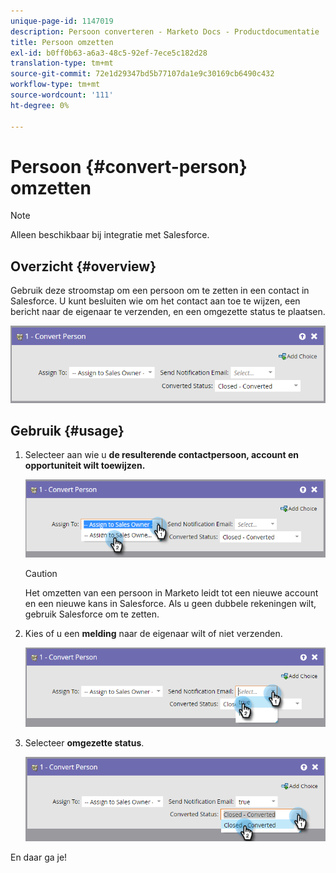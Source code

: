 ```yaml
---
unique-page-id: 1147019
description: Persoon converteren - Marketo Docs - Productdocumentatie
title: Persoon omzetten
exl-id: b0ff0b63-a6a3-48c5-92ef-7ece5c182d28
translation-type: tm+mt
source-git-commit: 72e1d29347bd5b77107da1e9c30169cb6490c432
workflow-type: tm+mt
source-wordcount: '111'
ht-degree: 0%

---
```


# Persoon {#convert-person} omzetten

>[!NOTE]
>
>Alleen beschikbaar bij integratie met Salesforce.

## Overzicht {#overview}

Gebruik deze stroomstap om een persoon om te zetten in een contact in Salesforce. U kunt besluiten wie om het contact aan toe te wijzen, een bericht naar de eigenaar te verzenden, en een omgezette status te plaatsen.

![](assets/one-2.png)

## Gebruik {#usage}

1. Selecteer aan wie u **de resulterende contactpersoon, account en opportuniteit wilt toewijzen.**

   ![](assets/two-2.png)

   >[!CAUTION]
   >
   >Het omzetten van een persoon in Marketo leidt tot een nieuwe account en een nieuwe kans in Salesforce. Als u geen dubbele rekeningen wilt, gebruik Salesforce om te zetten.

1. Kies of u een **melding** naar de eigenaar wilt of niet verzenden.

   ![](assets/three-2.png)

1. Selecteer **omgezette status**.

   ![](assets/four-3.png)

En daar ga je!
